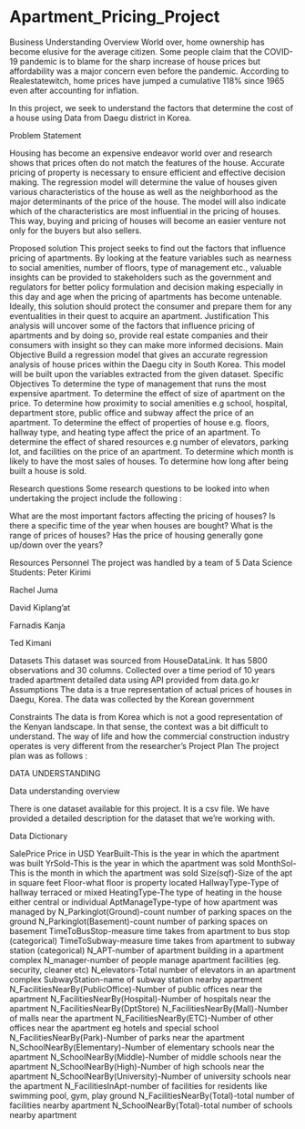# Apartment_Pricing_Project



Business Understanding
Overview
World over, home ownership has become elusive for the average citizen. Some people claim that the COVID-19 pandemic is to blame for the sharp increase of house prices but affordability was a major concern even before the pandemic. According to Realestatewitch, home prices have jumped a cumulative 118% since 1965 even after accounting for inflation. 

In this project, we seek to understand the factors that determine the cost of a house using Data from Daegu district in Korea. 

Problem Statement

Housing has become an expensive endeavor world over and research shows that prices often do not match the features of the house. Accurate pricing of property is necessary to ensure efficient and effective decision making. 
The regression model will determine the value of houses given various characteristics of the house as well as the neighborhood as the major determinants of the price of the house. The model will also indicate which of the characteristics are most influential in the pricing of houses. This way, buying and pricing of houses will become an easier venture not only for the buyers but also sellers. 

Proposed solution
This project seeks to find out the factors that influence pricing of apartments. By looking at the feature variables such as nearness to social amenities, number of floors, type of management etc.,  valuable insights can be provided to stakeholders such as the government and regulators for better policy formulation and decision making especially in this day and age when the pricing of apartments has become untenable. Ideally, this solution should protect the consumer and prepare them for any eventualities in their quest to acquire an apartment. 
Justification
This analysis will uncover some of the factors that influence pricing of apartments and by doing so, provide real estate companies and their consumers with insight so they can make more informed decisions. 
Main Objective
Build a regression model that gives an accurate regression analysis of house prices within the Daegu city in South Korea. This model will be built upon the variables extracted from the given dataset. 
Specific Objectives 
To determine the type of management that runs the most expensive apartment.
To determine the effect of size of apartment on the price.
To determine how proximity to social amenities e.g school, hospital, department store, public office and subway affect the price of an apartment. 
To determine the effect of properties of house e.g. floors, hallway type, and heating type affect the price of an apartment.
To determine the effect of shared resources e.g number of elevators, parking lot, and facilities on the price of an apartment. 
To determine which month is likely to have the most sales of houses.
To determine how long after being built a house is sold. 

Research questions
Some research questions to be looked into when undertaking the project include the following : 

What are the most important factors affecting the pricing of houses?
Is there a specific time of the year when houses are bought?
What is the range of prices of houses?
Has the price of housing generally gone up/down over the years?

Resources
Personnel
The project was handled by a team of 5 Data Science Students:
Peter Kirimi

Rachel Juma

David Kiplang’at

Farnadis Kanja

Ted Kimani 

Datasets
This dataset was sourced from HouseDataLink. It has 5800 observations and 30 columns. Collected over a time period of 10 years traded apartment detailed data using API provided from data.go.kr
Assumptions
The data is a true representation of actual prices of houses in Daegu, Korea. The data was collected by the Korean government 

Constraints
The data is from Korea which is not a good representation of the Kenyan landscape. In that sense, the context was a bit difficult to understand. The way of life and how the commercial construction industry operates is very different from the researcher’s 
Project Plan 
The project plan was as follows : 


DATA UNDERSTANDING


Data understanding overview

There is one dataset available for this project. It is a csv file.
We have provided a detailed description for the dataset that we’re working with.

Data Dictionary 


SalePrice
Price in USD
YearBuilt-This is the year in which the apartment  was built
YrSold-This is the year in which the apartment  was sold
MonthSol-This is the month in which the apartment was sold 
Size(sqf)-Size of the apt in square feet
Floor-what floor is property located
HallwayType-Type of hallway terraced or mixed
HeatingType-The type of heating in the house either central or individual 
AptManageType-type of how apartment was managed by
N_Parkinglot(Ground)-count number of parking spaces on the ground
N_Parkinglot(Basement)-count number of parking spaces on basement
TimeToBusStop-measure time takes from apartment to bus stop (categorical)
TimeToSubway-measure time takes from apartment to subway station (categorical)
N_APT-number of apartment building in a apartment complex
N_manager-number of people manage apartment facilities (eg. security, cleaner etc)
N_elevators-Total number of elevators in an apartment complex
SubwayStation-name of subway station nearby apartment
N_FacilitiesNearBy(PublicOffice)-Number of public offices near the apartment
N_FacilitiesNearBy(Hospital)-Number of hospitals near the apartment
N_FacilitiesNearBy(DptStore)
N_FacilitiesNearBy(Mall)-Number of malls  near the apartment
N_FacilitiesNearBy(ETC)-Number of other offices near the apartment eg hotels and special school
N_FacilitiesNearBy(Park)-Number of parks near the apartment
N_SchoolNearBy(Elementary)-Number of elementary schools near the apartment
N_SchoolNearBy(Middle)-Number of middle schools near the apartment
N_SchoolNearBy(High)-Number of high schools near the apartment
N_SchoolNearBy(University)-Number of university schools near the apartment
N_FacilitiesInApt-number of facilities for residents like swimming pool, gym, play ground
N_FacilitiesNearBy(Total)-total number of facilities nearby apartment
N_SchoolNearBy(Total)-total number of schools nearby apartment


